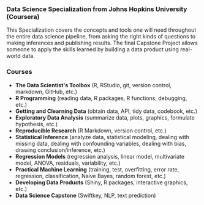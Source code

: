 ### Data Science Specialization from Johns Hopkins University (Coursera)

This Specialization covers the concepts and tools one will need throughout the entire data science pipeline, from asking the right kinds of questions to making inferences and publishing results. The final Capstone Project allows someone to apply the skills learned by building a data product using real-world data. 

### Courses 

- **The Data Scientist's Toolbox** (R, RStudio, git, version control, markdown, GitHub, etc.)
- **R Programming** (reading data, R packages, R functions, debugging, etc.)
- **Getting and Clearning Data** (obtain data, API, tidy data, codebook, etc.)
- **Exploratory Data Analysis** (summarize data, plots, graphics, formulate hypothesis, etc.)
- **Reproducible Research** (R Markdown, version control, etc.)
- **Statistical Inference** (analyze data, statistical modeling, dealing with missing data, dealing with confounding variables, dealing with bias, drawing conclusion/inference, etc.)
- **Regression Models** (regression analysis, linear model, multivariate model, ANOVA, residuals, variability, etc.)
- **Practical Machine Learning** (training, test, overfitting, error rate, regression, classification, Naive Bayes, random forest, etc.)
- **Developing Data Products** (Shiny, R packages, interactive graphics, etc.)
- **Data Science Capstone** (Swiftkey, NLP, text prediction)
